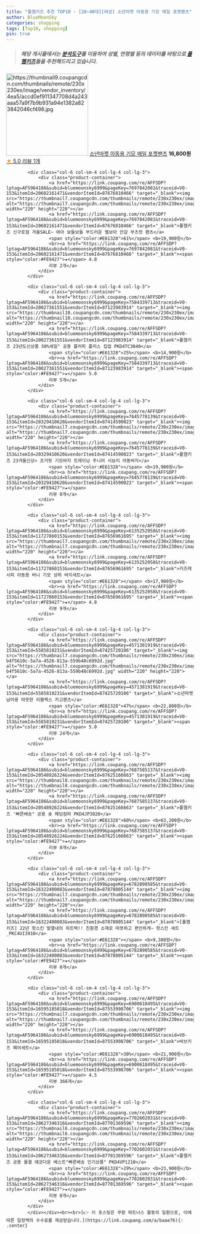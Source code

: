 ```yaml
---
title: "폴햄키즈 추천 TOP10 - [20~40대][여성] 소년마켓 아동용 기모 매일 포켓팬츠"
author: BlueMoonSky
categories: shopping
tags: [Top10, shopping]
pin: true
---
```


> ##### 해당 게시물에서는 [**분석도구**](https://itemscout.io/)를 이용하여 **성별**, **연령별** 등의 데이터를 바탕으로 [**폴햄키즈**](https://link.coupang.com/a/baae76)들을 추천해드리고 있습니다.
<div class="container"><div class="row">
            <div class="col-6 col-sm-4 col-lg-4 col-lg-3">
                <div class="product-container">
                    <a href="https://link.coupang.com/re/AFFSDP?lptag=AF5964186&subid=bluemoonsky6999&pageKey=6190540269&traceid=V0-153&itemId=12215170339&vendorItemId=79484369809" target="_blank"><img src="https://thumbnail9.coupangcdn.com/thumbnails/remote/230x230ex/image/vendor_inventory/4ea5/accd0ef911347708d4a243aaa57a9f7b9b931a94e1382a823842046cf498.jpg" alt="https://thumbnail9.coupangcdn.com/thumbnails/remote/230x230ex/image/vendor_inventory/4ea5/accd0ef911347708d4a243aaa57a9f7b9b931a94e1382a823842046cf498.jpg" width="220" height="220"></a>
                    <a href="https://link.coupang.com/re/AFFSDP?lptag=AF5964186&subid=bluemoonsky6999&pageKey=6190540269&traceid=V0-153&itemId=12215170339&vendorItemId=79484369809" target="_blank">소년마켓 아동용 기모 매일 포켓팬츠</a>
                    <span style="color:#E61328"></span> <b>16,800원</b>
                    <br><a href="https://link.coupang.com/re/AFFSDP?lptag=AF5964186&subid=bluemoonsky6999&pageKey=6190540269&traceid=V0-153&itemId=12215170339&vendorItemId=79484369809" target="_blank"><span style="color:#FE9427">★</span> 5.0
                    리뷰 1개</a>
                </div>
            </div>
            
            <div class="col-6 col-sm-4 col-lg-4 col-lg-3">
                <div class="product-container">
                    <a href="https://link.coupang.com/re/AFFSDP?lptag=AF5964186&subid=bluemoonsky6999&pageKey=7697842081&traceid=V0-153&itemId=20602161471&vendorItemId=87676810466" target="_blank"><img src="https://thumbnail7.coupangcdn.com/thumbnails/remote/230x230ex/image/vendor_inventory/e3dd/b36037e76df64159880163715565480f2c0c141a38694ded169cb4fa2bdc.jpg" alt="https://thumbnail7.coupangcdn.com/thumbnails/remote/230x230ex/image/vendor_inventory/e3dd/b36037e76df64159880163715565480f2c0c141a38694ded169cb4fa2bdc.jpg" width="220" height="220"></a>
                    <a href="https://link.coupang.com/re/AFFSDP?lptag=AF5964186&subid=bluemoonsky6999&pageKey=7697842081&traceid=V0-153&itemId=20602161471&vendorItemId=87676810466" target="_blank">폴햄키즈 신구로점 겨울SALE~ 여아 보들보들 부드러운 벨보아 안감 부츠컷 팬츠</a>
                    <span style="color:#E61328">61%</span> <b>19,900원</b>
                    <br><a href="https://link.coupang.com/re/AFFSDP?lptag=AF5964186&subid=bluemoonsky6999&pageKey=7697842081&traceid=V0-153&itemId=20602161471&vendorItemId=87676810466" target="_blank"><span style="color:#FE9427">★</span> 4.0
                    리뷰 2개</a>
                </div>
            </div>
            
            <div class="col-6 col-sm-4 col-lg-4 col-lg-3">
                <div class="product-container">
                    <a href="https://link.coupang.com/re/AFFSDP?lptag=AF5964186&subid=bluemoonsky6999&pageKey=7584339713&traceid=V0-153&itemId=20027361551&vendorItemId=87123983914" target="_blank"><img src="https://thumbnail10.coupangcdn.com/thumbnails/remote/230x230ex/image/vendor_inventory/7656/8536f1e88c1bf704df2bce9cceabc41380a447f963d64f7eadcba48e6141.jpg" alt="https://thumbnail10.coupangcdn.com/thumbnails/remote/230x230ex/image/vendor_inventory/7656/8536f1e88c1bf704df2bce9cceabc41380a447f963d64f7eadcba48e6141.jpg" width="220" height="220"></a>
                    <a href="https://link.coupang.com/re/AFFSDP?lptag=AF5964186&subid=bluemoonsky6999&pageKey=7584339713&traceid=V0-153&itemId=20027361551&vendorItemId=87123983914" target="_blank">폴햄키즈 23년도신상품 50%세일" 공용 플러피 플리스 집업 PKD4TC3040</a>
                    <span style="color:#E61328">25%</span> <b>14,900원</b>
                    <br><a href="https://link.coupang.com/re/AFFSDP?lptag=AF5964186&subid=bluemoonsky6999&pageKey=7584339713&traceid=V0-153&itemId=20027361551&vendorItemId=87123983914" target="_blank"><span style="color:#FE9427">★</span> 5.0
                    리뷰 5개</a>
                </div>
            </div>
            
            <div class="col-6 col-sm-4 col-lg-4 col-lg-3">
                <div class="product-container">
                    <a href="https://link.coupang.com/re/AFFSDP?lptag=AF5964186&subid=bluemoonsky6999&pageKey=7645778139&traceid=V0-153&itemId=20329410620&vendorItemId=87414590023" target="_blank"><img src="https://thumbnail7.coupangcdn.com/thumbnails/remote/230x230ex/image/vendor_inventory/4171/7898f480710f7cbb4dbf03e16308ee31a49eac7463fa2b782f8441e57e4f.jpg" alt="https://thumbnail7.coupangcdn.com/thumbnails/remote/230x230ex/image/vendor_inventory/4171/7898f480710f7cbb4dbf03e16308ee31a49eac7463fa2b782f8441e57e4f.jpg" width="220" height="220"></a>
                    <a href="https://link.coupang.com/re/AFFSDP?lptag=AF5964186&subid=bluemoonsky6999&pageKey=7645778139&traceid=V0-153&itemId=20329410620&vendorItemId=87414590023" target="_blank">폴햄키즈 23겨울신상> 조거핏 기모바지 트레이닝 주니어 시보리 아동바지</a>
                    <span style="color:#E61328"></span> <b>19,900원</b>
                    <br><a href="https://link.coupang.com/re/AFFSDP?lptag=AF5964186&subid=bluemoonsky6999&pageKey=7645778139&traceid=V0-153&itemId=20329410620&vendorItemId=87414590023" target="_blank"><span style="color:#FE9427">★</span> 
                    리뷰 0개</a>
                </div>
            </div>
            
            <div class="col-6 col-sm-4 col-lg-4 col-lg-3">
                <div class="product-container">
                    <a href="https://link.coupang.com/re/AFFSDP?lptag=AF5964186&subid=bluemoonsky6999&pageKey=6135252058&traceid=V0-153&itemId=11727860153&vendorItemId=87656961695" target="_blank"><img src="https://thumbnail7.coupangcdn.com/thumbnails/remote/230x230ex/image/vendor_inventory/e380/386022656ccdcdb6d7bcfa0febc52e32faea717fed5d54103056be7cf33b.jpg" alt="https://thumbnail7.coupangcdn.com/thumbnails/remote/230x230ex/image/vendor_inventory/e380/386022656ccdcdb6d7bcfa0febc52e32faea717fed5d54103056be7cf33b.jpg" width="220" height="220"></a>
                    <a href="https://link.coupang.com/re/AFFSDP?lptag=AF5964186&subid=bluemoonsky6999&pageKey=6135252058&traceid=V0-153&itemId=11727860153&vendorItemId=87656961695" target="_blank">키즈레시피 아동용 버니 기모 상하 바지세트</a>
                    <span style="color:#E61328"></span> <b>17,900원</b>
                    <br><a href="https://link.coupang.com/re/AFFSDP?lptag=AF5964186&subid=bluemoonsky6999&pageKey=6135252058&traceid=V0-153&itemId=11727860153&vendorItemId=87656961695" target="_blank"><span style="color:#FE9427">★</span> 4.0
                    리뷰 9개</a>
                </div>
            </div>
            
            <div class="col-6 col-sm-4 col-lg-4 col-lg-3">
                <div class="product-container">
                    <a href="https://link.coupang.com/re/AFFSDP?lptag=AF5964186&subid=bluemoonsky6999&pageKey=4571381919&traceid=V0-153&itemId=5585810231&vendorItemId=87425720106" target="_blank"><img src="https://thumbnail7.coupangcdn.com/thumbnails/remote/230x230ex/image/retail/images/2159594323382169-b4f5610c-5a7a-4526-813a-559b48c6992d.jpg" alt="https://thumbnail7.coupangcdn.com/thumbnails/remote/230x230ex/image/retail/images/2159594323382169-b4f5610c-5a7a-4526-813a-559b48c6992d.jpg" width="220" height="220"></a>
                    <a href="https://link.coupang.com/re/AFFSDP?lptag=AF5964186&subid=bluemoonsky6999&pageKey=4571381919&traceid=V0-153&itemId=5585810231&vendorItemId=87425720106" target="_blank">소년마켓 남아용 따뜻한 리블렉스 카고팬츠</a>
                    <span style="color:#E61328">47%</span> <b>22,800원</b>
                    <br><a href="https://link.coupang.com/re/AFFSDP?lptag=AF5964186&subid=bluemoonsky6999&pageKey=4571381919&traceid=V0-153&itemId=5585810231&vendorItemId=87425720106" target="_blank"><span style="color:#FE9427">★</span> 5.0
                    리뷰 24개</a>
                </div>
            </div>
            
            <div class="col-6 col-sm-4 col-lg-4 col-lg-3">
                <div class="product-container">
                    <a href="https://link.coupang.com/re/AFFSDP?lptag=AF5964186&subid=bluemoonsky6999&pageKey=7687585137&traceid=V0-153&itemId=20548926224&vendorItemId=87625166663" target="_blank"><img src="https://thumbnail8.coupangcdn.com/thumbnails/remote/230x230ex/image/vendor_inventory/1726/ad89607b78c3f392c0effe8053836409e630403de037e21665eaa86c3672.jpg" alt="https://thumbnail8.coupangcdn.com/thumbnails/remote/230x230ex/image/vendor_inventory/1726/ad89607b78c3f392c0effe8053836409e630403de037e21665eaa86c3672.jpg" width="220" height="220"></a>
                    <a href="https://link.coupang.com/re/AFFSDP?lptag=AF5964186&subid=bluemoonsky6999&pageKey=7687585137&traceid=V0-153&itemId=20548926224&vendorItemId=87625166663" target="_blank">폴햄키즈 '빠른배송" 공용 숏 패딩점퍼 PKD4JP3020</a>
                    <span style="color:#E61328">60%</span> <b>63,200원</b>
                    <br><a href="https://link.coupang.com/re/AFFSDP?lptag=AF5964186&subid=bluemoonsky6999&pageKey=7687585137&traceid=V0-153&itemId=20548926224&vendorItemId=87625166663" target="_blank"><span style="color:#FE9427">★</span> 
                    리뷰 0개</a>
                </div>
            </div>
            
            <div class="col-6 col-sm-4 col-lg-4 col-lg-3">
                <div class="product-container">
                    <a href="https://link.coupang.com/re/AFFSDP?lptag=AF5964186&subid=bluemoonsky6999&pageKey=6782890585&traceid=V0-153&itemId=16322400083&vendorItemId=87878005144" target="_blank"><img src="https://thumbnail7.coupangcdn.com/thumbnails/remote/230x230ex/image/vendor_inventory/8612/95756744af934a90b96a659658c13fa08550fdbd4f06cfec4d45a23f74dd.png" alt="https://thumbnail7.coupangcdn.com/thumbnails/remote/230x230ex/image/vendor_inventory/8612/95756744af934a90b96a659658c13fa08550fdbd4f06cfec4d45a23f74dd.png" width="220" height="220"></a>
                    <a href="https://link.coupang.com/re/AFFSDP?lptag=AF5964186&subid=bluemoonsky6999&pageKey=6782890585&traceid=V0-153&itemId=16322400083&vendorItemId=87878005144" target="_blank">[폴햄키즈] 22년 핫스킨 발열내의 히트텍!! 친환경 소재로 따뜻하고 편안하게~ 핫스킨 세트_PKC4UI3910</a>
                    <span style="color:#E61328"></span> <b>9,380원</b>
                    <br><a href="https://link.coupang.com/re/AFFSDP?lptag=AF5964186&subid=bluemoonsky6999&pageKey=6782890585&traceid=V0-153&itemId=16322400083&vendorItemId=87878005144" target="_blank"><span style="color:#FE9427">★</span> 
                    리뷰 0개</a>
                </div>
            </div>
            
            <div class="col-6 col-sm-4 col-lg-4 col-lg-3">
                <div class="product-container">
                    <a href="https://link.coupang.com/re/AFFSDP?lptag=AF5964186&subid=bluemoonsky6999&pageKey=6900618495&traceid=V0-153&itemId=16595185018&vendorItemId=87553998706" target="_blank"><img src="https://thumbnail7.coupangcdn.com/thumbnails/remote/230x230ex/image/vendor_inventory/55d3/9a2623114c2e563fab66372ba5b93146feb08431fcc443e5a6f942e9f1b1.jpg" alt="https://thumbnail7.coupangcdn.com/thumbnails/remote/230x230ex/image/vendor_inventory/55d3/9a2623114c2e563fab66372ba5b93146feb08431fcc443e5a6f942e9f1b1.jpg" width="220" height="220"></a>
                    <a href="https://link.coupang.com/re/AFFSDP?lptag=AF5964186&subid=bluemoonsky6999&pageKey=6900618495&traceid=V0-153&itemId=16595185018&vendorItemId=87553998706" target="_blank">바브키즈 페어세트</a>
                    <span style="color:#E61328">38%</span> <b>21,900원</b>
                    <br><a href="https://link.coupang.com/re/AFFSDP?lptag=AF5964186&subid=bluemoonsky6999&pageKey=6900618495&traceid=V0-153&itemId=16595185018&vendorItemId=87553998706" target="_blank"><span style="color:#FE9427">★</span> 4.5
                    리뷰 366개</a>
                </div>
            </div>
            
            <div class="col-6 col-sm-4 col-lg-4 col-lg-3">
                <div class="product-container">
                    <a href="https://link.coupang.com/re/AFFSDP?lptag=AF5964186&subid=bluemoonsky6999&pageKey=7702602031&traceid=V0-153&itemId=20627346316&vendorItemId=87701369596" target="_blank"><img src="https://thumbnail6.coupangcdn.com/thumbnails/remote/230x230ex/image/vendor_inventory/115f/e48602ec5127c2410a66e71aea3145247d494951d1595d143de29e035495.jpg" alt="https://thumbnail6.coupangcdn.com/thumbnails/remote/230x230ex/image/vendor_inventory/115f/e48602ec5127c2410a66e71aea3145247d494951d1595d143de29e035495.jpg" width="220" height="220"></a>
                    <a href="https://link.coupang.com/re/AFFSDP?lptag=AF5964186&subid=bluemoonsky6999&pageKey=7702602031&traceid=V0-153&itemId=20627346316&vendorItemId=87701369596" target="_blank">폴햄키즈 공용 물결 에코다운 베스트"빠른배송 인기상품" PKD4VP1210</a>
                    <span style="color:#E61328">29%</span> <b>23,900원</b>
                    <br><a href="https://link.coupang.com/re/AFFSDP?lptag=AF5964186&subid=bluemoonsky6999&pageKey=7702602031&traceid=V0-153&itemId=20627346316&vendorItemId=87701369596" target="_blank"><span style="color:#FE9427">★</span> 
                    리뷰 0개</a>
                </div>
            </div>
            </div></div><br><br>[👉 이 포스팅은 쿠팡 파트너스 활동의 일환으로, 이에 따른 일정액의 수수료를 제공받습니다.](https://link.coupang.com/a/baae76){: .center}